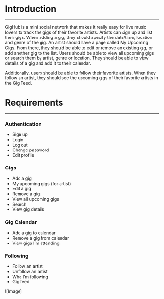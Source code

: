 # Introduction
***

GigHub is a mini social network that makes it really easy for live music lovers to track the gigs of their favorite artists. Artists can sign up and list their gigs. When adding a gig, they should specify the date/time, location and genre of the gig. An artist should have a page called My Upcoming Gigs. From there, they should be able to edit or remove an existing gig, or add another gig to the list. Users should be able to view all upcoming gigs or search them by artist, genre or location. They should be able to view details of a gig and add it to their calendar.

Additionally, users should be able to follow their favorite artists. When they follow an artist, they should see the upcoming gigs of their favorite artists in the Gig Feed.


# Requirements
----
### Authentication

  - Sign up
  - Login
  - Log out
  - Change password
  - Edit profile

### Gigs

  - Add a gig
  - My upcoming gigs (for artist)
  - Edit a gig
  - Remove a gig
  - View all upcoming gigs
  - Search
  - View gig details

### Gig Calendar

  - Add a gig to calendar
  - Remove a gig from calendar
  - View gigs I’m attending

### Following

  - Follow an artist
  - Unfollow an artist
  - Who I’m following
  - Gig feed


![Image]
  